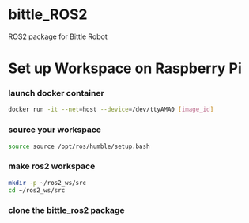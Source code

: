 # bittle_ROS2
ROS2 package for Bittle Robot

# Set up Workspace on Raspberry Pi
### launch docker container
```bash
docker run -it --net=host --device=/dev/ttyAMA0 [image_id]
```
### source your workspace
```bash
source source /opt/ros/humble/setup.bash
```
### make ros2 workspace
```bash
mkdir -p ~/ros2_ws/src
cd ~/ros2_ws/src
```
### clone the bittle_ros2 package

